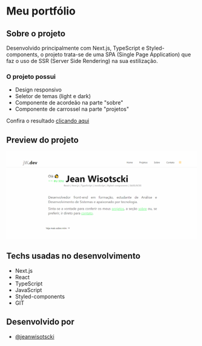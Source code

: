# Meu portfólio

## Sobre o projeto

Desenvolvido principalmente com Next.js, TypeScript e Styled-components, o projeto trata-se de uma SPA (Single Page Application) que faz o uso de SSR (Server Side Rendering) na sua estilização.

### O projeto possui

- Design responsivo
- Seletor de temas (light e dark)
- Componente de acordeão na parte "sobre"
- Componente de carrossel na parte "projetos"

Confira o resultado [clicando aqui](https://portfolio-jeanwisotscki.vercel.app/)

## Preview do projeto

![App Screenshot](/public/screenshots/portfolio-screenshot.png)

## Techs usadas no desenvolvimento

- Next.js
- React
- TypeScript
- JavaScript
- Styled-components
- GIT

## Desenvolvido por

- [@jeanwisotscki](https://github.com/jeanwisotscki/)

